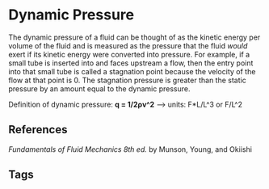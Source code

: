 # Dynamic Pressure 

The dynamic pressure of a fluid can be thought of as the kinetic energy per volume of the fluid and is measured as the pressure that the fluid *would* exert if its kinetic energy were converted into pressure. For example, if a small tube is inserted into and faces upstream a flow, then the entry point into that small tube is called a stagnation point because the velocity of the flow at that point is 0. The stagnation pressure is greater than the static pressure by an amount equal to the dynamic pressure.

Definition of dynamic pressure: **q = 1/2ρv^2** --> units: F\*L/L^3 or F/L^2  

## References
*Fundamentals of Fluid Mechanics 8th ed.* by Munson, Young, and Okiishi

## Tags
